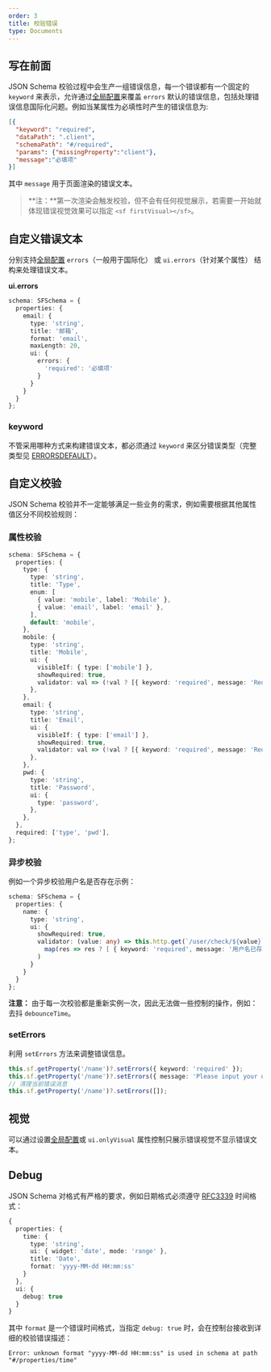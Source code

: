 ```yaml
---
order: 3
title: 校验错误
type: Documents
---
```


## 写在前面

JSON Schema 校验过程中会生产一组错误信息，每一个错误都有一个固定的 `keyword` 来表示，允许通过[全局配置](/docs/global-config)来覆盖 `errors` 默认的错误信息，包括处理错误信息国际化问题。例如当某属性为必填性时产生的错误信息为:

```json
[{
  "keyword": "required",
  "dataPath": ".client",
  "schemaPath": "#/required",
  "params": {"missingProperty":"client"},
  "message":"必填项"
}]
```

其中 `message` 用于页面渲染的错误文本。

> **注：**第一次渲染会触发校验，但不会有任何视觉展示，若需要一开始就体现错误视觉效果可以指定 `<sf firstVisual></sf>`。

## 自定义错误文本

分别支持[全局配置](/docs/global-config) `errors`（一般用于国际化） 或 `ui.errors`（针对某个属性） 结构来处理错误文本。

**ui.errors**

```ts
schema: SFSchema = {
  properties: {
    email: {
      type: 'string',
      title: '邮箱',
      format: 'email',
      maxLength: 20,
      ui: {
        errors: {
          'required': '必填项'
        }
      }
    }
  }
};
```

### keyword

不管采用哪种方式来构建错误文本，都必须通过 `keyword` 来区分错误类型（完整类型见 [ERRORSDEFAULT](https://github.com/ng-alain/delon/blob/master/packages/form/src/errors.ts#L4)）。

## 自定义校验

JSON Schema 校验并不一定能够满足一些业务的需求，例如需要根据其他属性值区分不同校验规则：

### 属性校验

```ts
schema: SFSchema = {
  properties: {
    type: {
      type: 'string',
      title: 'Type',
      enum: [
        { value: 'mobile', label: 'Mobile' },
        { value: 'email', label: 'email' },
      ],
      default: 'mobile',
    },
    mobile: {
      type: 'string',
      title: 'Mobile',
      ui: {
        visibleIf: { type: ['mobile'] },
        showRequired: true,
        validator: val => (!val ? [{ keyword: 'required', message: 'Required mobile' }] : []),
      },
    },
    email: {
      type: 'string',
      title: 'Email',
      ui: {
        visibleIf: { type: ['email'] },
        showRequired: true,
        validator: val => (!val ? [{ keyword: 'required', message: 'Required email' }] : []),
      },
    },
    pwd: {
      type: 'string',
      title: 'Password',
      ui: {
        type: 'password',
      },
    },
  },
  required: ['type', 'pwd'],
};
```

### 异步校验

例如一个异步校验用户名是否存在示例：

```ts
schema: SFSchema = {
  properties: {
    name: {
      type: 'string',
      ui: {
        showRequired: true,
        validator: (value: any) => this.http.get(`/user/check/${value}`).pipe(
          map(res => res ? [ { keyword: 'required', message: '用户名已存在'} ] : [])
        )
      }
    }
  }
};
```

**注意：** 由于每一次校验都是重新实例一次，因此无法做一些控制的操作，例如：去抖 `debounceTime`。

### setErrors

利用 `setErrors` 方法来调整错误信息。

```ts
this.sf.getProperty('/name')?.setErrors({ keyword: 'required' });
this.sf.getProperty('/name')?.setErrors({ message: 'Please input your username!' });
// 清理当前错误消息
this.sf.getProperty('/name')?.setErrors([]);
```

## 视觉

可以通过设置[全局配置](/docs/global-config)或 `ui.onlyVisual` 属性控制只展示错误视觉不显示错误文本。

## Debug

JSON Schema 对格式有严格的要求，例如日期格式必须遵守 [RFC3339](https://tools.ietf.org/html/rfc3339#section-5.6) 时间格式：

```ts
{
  properties: {
    time: {
      type: 'string',
      ui: { widget: 'date', mode: 'range' },
      title: 'Date',
      format: 'yyyy-MM-dd HH:mm:ss'
    }
  },
  ui: {
    debug: true
  }
}
```

其中 `format` 是一个错误时间格式，当指定 `debug: true` 时，会在控制台接收到详细的校验错误描述：

```
Error: unknown format "yyyy-MM-dd HH:mm:ss" is used in schema at path "#/properties/time"
```

